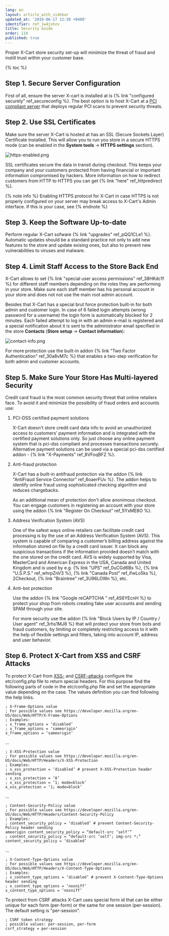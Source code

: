 ```yaml
---
lang: en
layout: article_with_sidebar
updated_at: '2019-06-17 12:38 +0400'
identifier: ref_1w4jshzv
title: Security Guide
order: 110
published: true
---
```

Proper X-Cart store security set-up will minimize the threat of fraud and instill trust within your customer base.

{% toc %}

## Step 1. Secure Server Configuration

First of all, ensure the server X-cart is installed at is {% link "configured securely" ref_secureconfig %}. The best option is to host X-Cart at a [PCI compliant server](https://www.x-cart.com/hosting.html "X-Cart Store Security") that deploys regular PCI scans to prevent security threats. 

## Step 2. Use SSL Certificates

Make sure the server X-Cart is hosted at has an SSL (Secure Sockets Layer) Certificate installed. This will allow you to run you store in a secure HTTPS mode (can be enabled in the **System tools** -> **HTTPS settings** section). 

![https-enabled.png]({{site.baseurl}}/attachments/ref_4ewdbDM8/https-enabled.png)

SSL certificates secure the data in transit during checkout. This keeps your company and your customers protected from having financial or important information compromised by hackers. More information on how to redirect customers from HTTP to HTTPS you can get {% link "here" ref_httpredirect %}. 

{% note info %}
Enabling HTTPS protocol for X-Cart in case HTTPS is not properly configured on your server may break access to X-Cart's Admin interface. If this is your case, see 
{% endnote %}

## Step 3. Keep the Software Up-to-date

Perform regular X-Cart sofware {% link "upgrades" ref_pQQ1CLe1 %}. Automatic updates should be a standard practice not only to add new features to the store and update exising ones, but also to prevent new vulnerabilities to viruses and malware.

## Step 4. Limit Staff Access to the Store Back End

X-Cart allows to set {% link "special user access permissions" ref_38HKdc1f %} for different staff members depending on the roles they are performing in your store. Make sure each staff member has his personal account in your store and does not not use the main root admin account. 

Besides that X-Cart has a special brut force protection built-in for both admin and customer login. In case of 6 failed login attempts (wrong password for a username) the login form is automatically blocked for 2 minutes. Each failed attempt to log in with an admin e-mail is registered and a special notification about it is sent to the administrator email specified in the  store **Contacts** (**Store setup** -> **Contact information**):

![contact-info.png]({{site.baseurl}}/attachments/ref_4ewdbDM8/contact-info.png)

For more protection use the built-in addon {% link "Two Factor Authentication" ref_30a8vM7c %} that enables a two-step verification for both admin and customer accounts.

## Step 5. Make Sure Your Store Has Multi-layered Security

Credit card fraud is the most common security threat that online retailers face. To avoid it and minimize the possibility of fraud orders and accounts use:

1. PCI-DSS certified payment solutions
   
   X-Cart doesn't store credit card data info to avoid an unauthorized access to customers’ payment information and is integrated with the certified payment solutions only. So just choose any online payment system that is pci-dss compliant and processes transactions securely. Alternative payment solutions can be used via a special pci-dss certified addon - {% link "X-Payments" ref_8VFoqBFZ %}. 

2. Anti-fraud protection

   X-Cart has a built-in antifraud protection via the addon {% link "AntiFraud Service Connector" ref_6oaerFUv %}. The addon helps to identify online fraud using sophisticated checking algorithm and reduces chargebacks.
   
   As an additional mean of protection don't allow anonimous checkout. You can engage customers in registering an account with your store using the addon {% link "Register On Checkout" ref_1IYxME8O %}. 

3. Address Verification System (AVS)
   
   One of the safest ways online retailers can facilitate credit card processing is by the use of an Address Verification System (AVS). This system is capable of comparing a customer’s billing address against the information stored on file by a credit card issuer. It can block any suspicious transactions if the information provided doesn’t match with the one stored on the credit card.
   AVS is widely supported by Visa, MasterCard and American Express in the USA, Canada and United Kingdom and is used by e.g. {% link "UPS" ref_0uCGd6Bs %}, {% link "U.S.P.S." ref_whrpZnV3 %}, {% link "Canada Post" ref_ifwLo5ks %}, 2Checkout, {% link "Braintree" ref_3U96LOWn %}, etc.

4. Anti-bot protection

   Use the addon {% link "Google reCAPTCHA " ref_4S6YEcnH %} to protect your shop from robots creating fake user accounts and sending SPAM through your site. 
   
   For more security use the addon {% link "Block Users by IP / Country / User agent" ref_3rhs1MJ8 %} that will protect your store from bots and fraud customers, by limiting or completely restricting access to it with the help of flexible settings and filters, taking into account IP, address and user behavior.

## Step 6. Protect X-Cart from XSS and CSRF Attacks

To protect X-Cart from [XSS-](https://en.wikipedia.org/wiki/Cross-site_scripting "X-Cart Store Security") and [CSRF-attacks](https://en.wikipedia.org/wiki/Cross-site_request_forgery "X-Cart Store Security") configure the etc/config.php file to return special headers. For this purpose find the following parts of code in the  etc/config.php file and set the appropriate value depending on the case. The values definition you can find following the help links. 


```
; X-Frame-Options value
; For possible values see https://developer.mozilla.org/en-US/docs/Web/HTTP/X-Frame-Options
; Examples:
; x_frame_options = ‘disabled’
; x_frame_options = ‘sameorigin’
x_frame_options = ‘sameorigin’
```
...


```
; X-XSS-Protection value
; For possible values see https://developer.mozilla.org/en-US/docs/Web/HTTP/Headers/X-XSS-Protection
; Examples:
; x_xss_protection = ‘disabled’ # prevent X-XSS-Protection header sending
; x_xss_protection = ‘0’
; x_xss_protection = ‘1; mode=block’
x_xss_protection = ‘1; mode=block’
```
...


```
; Content-Security-Policy value
; For possible values see https://developer.mozilla.org/en-US/docs/Web/HTTP/Headers/Content-Security-Policy
; Examples:
; content_security_policy = ‘disabled’ # prevent Content-Security-Policy header sending
ameorigin content_security_policy = “default-src ‘self’”
; content_security_policy = “default-src ‘self’; img-src *;”
content_security_policy = ‘disabled’
```
...


```
; X-Content-Type-Options value
; For possible values see https://developer.mozilla.org/en-US/docs/Web/HTTP/Headers/X-Content-Type-Options
; Examples:
; x_content_type_options = ‘disabled’ # prevent X-Content-Type-Options header sending
; x_content_type_options = ‘nosniff’
x_content_type_options = ‘nosniff’
```

To protect from CSRF attacks X-Cart uses special form id that can be either unique for each form (per-form) or the same for one session (per-session). The default setting is "per-session".


```
; CSRF token strategy
; possible values: per-session, per-form
csrf_strategy = per-session
```
